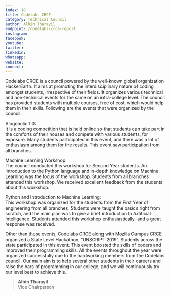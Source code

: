 ```yaml
---
index: 18
title: Codelabs CRCE
category: Technical Council
author: Albin Tharayil
endpoint: /codelabs-crce-report
instagram:
facebook:
youtube:
twitter:
linkedin:
whatsapp:
website:
connect:
---
```


Codelabs CRCE is a council powered by the well-known global organization HackerEarth. It aims at promoting the interdisciplinary nature of coding amongst students, irrespective of their fields. It organizes various technical and non-technical events for the same on an intra-college level. The council has provided students with multiple courses, free of cost, which would help them in their skills. Following are the events that were organized by the council:

Alogoholic 1.0:<br>
It is a coding competition that is held online so that students can take part in the comforts of their houses and compete with various students, for exposure. Many students participated in this event, and there was a lot of enthusiasm among them for the results. This event saw participation from all branches.

Machine Learning Workshop:<br>
The council conducted this workshop for Second Year students. An introduction to the Python language and in-depth knowledge on Machine Learning was the focus of the workshop. Students from all branches attended this workshop. We received excellent feedback from the students about this workshop.

Python and Introduction to Machine Learning:<br>
This workshop was organized for the students from the First Year of engineering from all branches. Students were taught the basics right from scratch, and the main plan was to give a brief introduction to Artificial Intelligence. Students attended this workshop enthusiastically, and a great response was received.

Other than these events, Codelabs CRCE along with Mozilla Campus CRCE organized a State Level Hackathon, “UNSCRIPT 2019”. Students across the state participated in this event. This event boosted the skills of coders and improved their programming skills. All the events throughout the year were organized successfully due to the hardworking members from the Codelabs council. Our main aim is to help several other students in their careers and raise the bars of programming in our college, and we will continuously try our level best to achieve this.

> **Albin Tharayil**<br>
> Vice Chairperson

<center>
<a
          href="https://instagram.com/codelabscrce?igshid=18mx3dl9ghmrf"
          target="_blank"
          ><i class="fa fa-instagram fa-2x p-2"></i
        ></a>
        <a
          href="https://codelabscrce-ee0d5.firebaseapp.com/#index"
          target="_blank"
          ><i class="fa fa-globe fa-2x p-2" aria-hidden="true"></i
        ></a>
</center>

